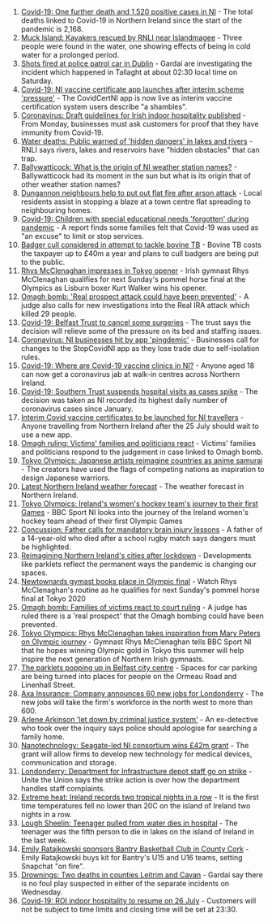 1. [Covid-19: One further death and 1,520 positive cases in NI](https://www.bbc.co.uk/news/uk-northern-ireland-57952689) - The total deaths linked to Covid-19 in Northern Ireland since the start of the pandemic is 2,168.
2. [Muck Island: Kayakers rescued by RNLI near Islandmagee](https://www.bbc.co.uk/news/uk-northern-ireland-57955149) - Three people were found in the water, one showing effects of being in cold water for a prolonged period. 
3. [Shots fired at police patrol car in Dublin](https://www.bbc.co.uk/news/world-europe-57955148) - Gardaí are investigating the incident which happened in Tallaght at about 02:30 local time on Saturday.
4. [Covid-19: NI vaccine certificate app launches after interim scheme 'pressure'](https://www.bbc.co.uk/news/uk-northern-ireland-57946702) - The CovidCertNI app is now live as interim vaccine certification system users describe "a shambles".
5. [Coronavirus: Draft guidelines for Irish indoor hospitality published](https://www.bbc.co.uk/news/world-europe-57949844) - From Monday, businesses must ask customers for proof that they have immunity from Covid-19.
6. [Water deaths: Public warned of 'hidden dangers' in lakes and rivers](https://www.bbc.co.uk/news/uk-northern-ireland-57942446) - RNLI says rivers, lakes and reservoirs have "hidden obstacles" that can trap.
7. [Ballywatticock: What is the origin of NI weather station names?](https://www.bbc.co.uk/news/uk-northern-ireland-57914914) - Ballywatticock had its moment in the sun but what is its origin that of other weather station names?
8. [Dungannon neighbours help to put out flat fire after arson attack](https://www.bbc.co.uk/news/uk-northern-ireland-57955062) - Local residents assist in stopping a blaze at a town centre flat spreading to neighbouring homes.
9. [Covid-19: Children with special educational needs 'forgotten' during pandemic](https://www.bbc.co.uk/news/uk-northern-ireland-57948640) - A report finds some families felt that Covid-19 was used as "an excuse" to limit or stop services.
10. [Badger cull considered in attempt to tackle bovine TB](https://www.bbc.co.uk/news/uk-northern-ireland-57949842) - Bovine TB costs the taxpayer up to £40m a year and plans to cull badgers are being put to the public.
11. [Rhys McClenaghan impresses in Tokyo opener](https://www.bbc.co.uk/sport/olympics/57952195) - Irish gymnast Rhys McClenaghan qualifies for next Sunday's pommel horse final at the Olympics as Lisburn boxer Kurt Walker wins his opener.
12. [Omagh bomb: 'Real prospect attack could have been prevented'](https://www.bbc.co.uk/news/uk-northern-ireland-57937174) - A judge also calls for new investigations into the Real IRA attack which killed 29 people.
13. [Covid-19: Belfast Trust to cancel some surgeries](https://www.bbc.co.uk/news/uk-northern-ireland-57940347) - The trust says the decision will relieve some of the pressure on its bed and staffing issues.
14. [Coronavirus: NI businesses hit by app 'pingdemic'](https://www.bbc.co.uk/news/uk-northern-ireland-57899897) - Businesses call for changes to the StopCovidNI app as they lose trade due to self-isolation rules.
15. [Covid-19: Where are Covid-19 vaccine clinics in NI?](https://www.bbc.co.uk/news/uk-northern-ireland-57863840) - Anyone aged 18 can now get a coronavirus jab at walk-in centres across Northern Ireland.
16. [Covid-19: Southern Trust suspends hospital visits as cases spike](https://www.bbc.co.uk/news/uk-northern-ireland-57867718) - The decision was taken as NI recorded its highest daily number of coronavirus cases since January.
17. [Interim Covid vaccine certificates to be launched for NI travellers](https://www.bbc.co.uk/news/uk-northern-ireland-57868779) - Anyone travelling from Northern Ireland after the 25 July should wait to use a new app.
18. [Omagh ruling: Victims' families and politicians react](https://www.bbc.co.uk/news/uk-northern-ireland-57940348) - Victims' families and politicians respond to the judgement in case linked to Omagh bomb.
19. [Tokyo Olympics: Japanese artists reimagine countries as anime samurai](https://www.bbc.co.uk/news/world-asia-57911348) - The creators have used the flags of competing nations as inspiration to design Japanese warriors.
20. [Latest Northern Ireland weather forecast](https://www.bbc.co.uk/news/uk-northern-ireland-26018439) - The weather forecast in Northern Ireland.
21. [Tokyo Olympics: Ireland's women's hockey team's journey to their first Games](https://www.bbc.co.uk/sport/olympics/57877092) - BBC Sport NI looks into the journey of the Ireland women's hockey team ahead of their first Olympic Games
22. [Concussion: Father calls for mandatory brain injury lessons](https://www.bbc.co.uk/news/uk-northern-ireland-57930988) - A father of a 14-year-old who died after a school rugby match says dangers must be highlighted.
23. [Reimagining Northern Ireland's cities after lockdown](https://www.bbc.co.uk/news/uk-northern-ireland-57930985) - Developments like parklets reflect the permanent ways the pandemic is changing our spaces.
24. [Newtownards gymast books place in Olympic final](https://www.bbc.co.uk/sport/av/olympics/57952196) - Watch Rhys McClenaghan's routine as he qualifies for next Sunday's pommel horse final at Tokyo 2020
25. [Omagh bomb: Families of victims react to court ruling](https://www.bbc.co.uk/news/uk-northern-ireland-57946268) - A judge has ruled there is a 'real prospect' that the Omagh bombing could have been prevented.
26. [Tokyo Olympics: Rhys McClenaghan takes inspiration from Mary Peters on Olympic journey](https://www.bbc.co.uk/sport/av/olympics/57865482) - Gymnast Rhys McClenaghan tells BBC Sport NI that he hopes winning Olympic gold in Tokyo this summer will help inspire the next generation of Northern Irish gymnasts.
27. [The parklets popping up in Belfast city centre](https://www.bbc.co.uk/news/uk-northern-ireland-57932632) - Spaces for car parking are being turned into places for people on the Ormeau Road and Linenhall Street.
28. [Axa Insurance: Company announces 60 new jobs for Londonderry](https://www.bbc.co.uk/news/uk-northern-ireland-foyle-west-57932797) - The new jobs will take the firm's workforce in the north west to more than 600.
29. [Arlene Arkinson 'let down by criminal justice system'](https://www.bbc.co.uk/news/uk-northern-ireland-57927563) - An ex-detective who took over the inquiry says police should apologise for searching a family home.
30. [Nanotechnology: Seagate-led NI consortium wins £42m grant](https://www.bbc.co.uk/news/uk-northern-ireland-57926963) - The grant will allow firms to develop new technology for medical devices, communication and storage.
31. [Londonderry: Department for Infrastructure depot staff go on strike](https://www.bbc.co.uk/news/uk-northern-ireland-foyle-west-57927580) - Unite the Union says the strike action is over how the department handles staff complaints.
32. [Extreme heat: Ireland records two tropical nights in a row](https://www.bbc.co.uk/news/world-europe-57941663) - It is the first time temperatures fell no lower than 20C on the island of Ireland two nights in a row.
33. [Lough Sheelin: Teenager pulled from water dies in hospital](https://www.bbc.co.uk/news/world-europe-57940577) - The teenager was the fifth person to die in lakes on the island of Ireland in the last week.
34. [Emily Ratajkowski sponsors Bantry Basketball Club in County Cork](https://www.bbc.co.uk/news/world-europe-57932456) - Emily Ratajkowski buys kit for Bantry's U15 and U16 teams, setting Snapchat "on fire".
35. [Drownings: Two deaths in counties Leitrim and Cavan](https://www.bbc.co.uk/news/world-europe-57926959) - Gardaí say there is no foul play suspected in either of the separate incidents on Wednesday.
36. [Covid-19: ROI indoor hospitality to resume on 26 July](https://www.bbc.co.uk/news/world-europe-57919089) - Customers will not be subject to time limits and closing time will be set at 23:30.
